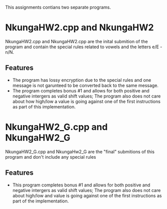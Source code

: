 This assignments contians two separate programs.

# NkungaHW2.cpp and NkungaHW2
NkungaHW2.cpp and NkungaHW2.cpp are the inital submition of the program and contain the special rules related to vowels and the letters e/E - n/N.
## Features
- The program has lossy encryption due to the special rules and one message is not garunteed to be converted back to the same message.
- The program completes bonus #1 and allows for both positive and negative intergers as valid shift values; The program also does not care about how high/low a value is going against one of the first instructions as part of this implementation.

# NkungaHW2_G.cpp and NkungaHW2_G
NkungaHW2_G.cpp and NkungaHw2_G are the "final" submitions of this program and don't include any special rules
## Features
- This program completes bonus #1 and allows for both positive and negative intergers as valid shift values; The program also does not care about high/low and value is going against one of the first instructions as part of the implementation.
